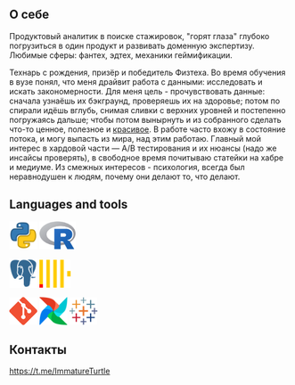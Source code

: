 ## О себе
Продуктовый аналитик в поиске стажировок, "горят глаза" глубоко погрузиться в один продукт и развивать доменную экспертизу. Любимые сферы: фантех, эдтех, механики геймификации. 

Технарь с рождения, призёр и победитель Физтеха. Во время обучения в вузе понял, что меня драйвит работа с данными: исследовать и искать закономерности. Для меня цель - прочувствовать данные: сначала узнаёшь их бэкграунд, проверяешь их на здоровье; потом по спирали идёшь вглубь, снимая сливки с верхних уровней и постепенно погружаясь дальше; чтобы потом вынырнуть и из собранного сделать что-то ценное, полезное и [красивое](https://public.tableau.com/app/profile/ilya.nartov/vizzes). В работе часто вхожу в состояние потока, и могу выпасть из мира, над этим работаю.
Главный мой интерес в хардовой части — A/B тестирования и их нюансы (надо же инсайсы проверять), в свободное время почитываю статейки на хабре и медиуме. Из смежных интересов - психология, всегда был неравнодушен к людям, почему они делают то, что делают.

## Languages and tools
<p align="left">
  <img width="50px" src="Python.png" alt="qr"/>
  <img width="65px" src="R.png" alt="qr"/
</p>
<p align="left">
  <img width="50px" src="postgresql.svg" alt="qr"/> 
  <img width="56px" src="Clickhouse.svg" alt="qr"/>
</p>
<p align="left">
  <img width="50px" src="Git.png" alt="qr"/>
  <img width="50px" src="Airflow.png" alt="qr"/> 
  <img width="50px" src="tableau-icon.svg" alt="qr"/>
</p>

## Контакты
https://t.me/ImmatureTurtle
